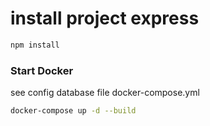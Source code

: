 # install project express
```sh
npm install
```

### Start Docker
see config database file docker-compose.yml
```sh
docker-compose up -d --build
```
